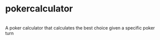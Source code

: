 # pokercalculator
<br>
A poker calculator that calculates the best choice given a specific poker turn
